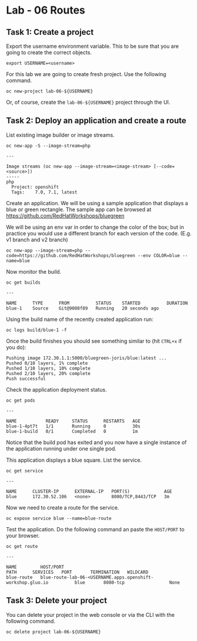# Lab - 06 Routes

## Task 1: Create a project

Export the username environment variable. This to be sure that you are going to
create the correct objects.

```
export USERNAME=<username>
```

For this lab we are going to create fresh project. Use the following command.

```
oc new-project lab-06-${USERNAME}
```

Or, of course, create the `lab-06-${USERNAME}` project through the UI.

## Task 2: Deploy an application and create a route

List existing image builder or image streams.

```
oc new-app -S --image-stream=php

---

Image streams (oc new-app --image-stream=<image-stream> [--code=<source>])
-----
php
  Project: openshift
  Tags:    7.0, 7.1, latest
```

Create an application. We will be using a sample application that displays a 
blue or green rectangle. The sample app can be browsed at
https://github.com/RedHatWorkshops/bluegreen

We will be using an env var in order to change the color of the box; but in 
practice you would use a different branch for each version of the code. (E.g. v1 
branch and v2 branch)

```
oc new-app --image-stream=php --code=https://github.com/RedHatWorkshops/bluegreen --env COLOR=blue --name=blue
```

Now monitor the build.

```
oc get builds

---

NAME      TYPE      FROM          STATUS    STARTED          DURATION
blue-1    Source    Git@9008f89   Running   20 seconds ago   
```

Using the build name of the recently created application run:

```
oc logs build/blue-1 -f
```

Once the build finishes you should see something similar to (hit `CTRL+x` if 
you do):

```
Pushing image 172.30.1.1:5000/bluegreen-joris/blue:latest ...
Pushed 0/10 layers, 1% complete
Pushed 1/10 layers, 10% complete
Pushed 2/10 layers, 20% complete
Push successful
```

Check the application deployment status.

```
oc get pods

---

NAME           READY     STATUS      RESTARTS   AGE
blue-1-4pt7t   1/1       Running     0          30s
blue-1-build   0/1       Completed   0          1m
```

Notice that the build pod has exited and you now have a single instance
of the application running under one single pod.

This application displays a blue square. List the service.

```
oc get service

---

NAME      CLUSTER-IP      EXTERNAL-IP   PORT(S)             AGE
blue      172.30.52.106   <none>        8080/TCP,8443/TCP   3m
```

Now we need to create a route for the service.

```
oc expose service blue --name=blue-route
```

Test the application. Do the following command an paste the `HOST/PORT` to your
browser.

```
oc get route

---

NAME         HOST/PORT                                                  PATH      SERVICES   PORT       TERMINATION   WILDCARD
blue-route   blue-route-lab-06-<USERNAME.apps.openshift-workshop.gluo.io          blue       8080-tcp                 None
```

## Task 3: Delete your project

You can delete your project in the web console or via the CLI with the following
command.

```
oc delete project lab-06-${USERNAME}
```